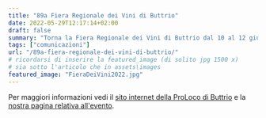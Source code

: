 ```yaml
---
title: "89a Fiera Regionale dei Vini di Buttrio"
date: 2022-05-29T12:17:14+02:00
draft: false
summary: "Torna la Fiera Regionale dei Vini di Buttrio dal 10 al 12 giugno 2022 nella magnifica Villa di Toppo – Florio e nel suo parco storico ..."
tags: ["comunicazioni"]
url: "/89a-fiera-regionale-dei-vini-di-buttrio/"
# ricordarsi di inserire la featured_image (di solito jpg 1500 x)
# sia sotto l'articolo che in assets\images
featured_image: "FieraDeiVini2022.jpg"
---
```


Per maggiori informazioni vedi il [sito internet della ProLoco di Buttrio](http://www.buri.it/) e la [nostra pagina relativa all'evento](/eventi/l-89a-fiera-regionale-dei-vini-di-buttrio-accoglie-i-camperisti/).
